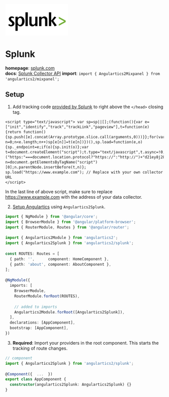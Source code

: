 <img 
    src="../../../assets/svg/splunk.svg" 
    alt="Splunk logo"
    height="100px"
    width="200px" />

# Splunk
__homepage__: [splunk.com](https://www.splunk.com/)  
__docs__: [Splunk Collector API](https://github.com/splunk/splunk-demo-collector-for-analyticsjs#api) 
__import__: `import { Angulartics2Mixpanel } from 'angulartics2/mixpanel';`  

## Setup
1. Add tracking code [provided by Splunk](https://www.splunk.com/blog/2013/10/17/still-using-3rd-party-web-analytics-providers-build-your-own-using-splunk.html) to right above the `</head>` closing tag. 
  ```
  <script type="text/javascript"> var sp=sp||[];(function(){var e=["init","identify","track","trackLink","pageview"],t=function(e){return function(){sp.push([e].concat(Array.prototype.slice.call(arguments,0)))}};for(var n=0;n<e.length;n++)sp[e[n]]=t(e[n])})(),sp.load=function(e,o){sp._endpoint=e;if(o){sp.init(o)};var t=document.createElement("script");t.type="text/javascript",t.async=!0,t.src=("https:"===document.location.protocol?"https://":"http://")+"d21ey8j28ejz92.cloudfront.net/analytics/v1/sp.min.js";var n=document.getElementsByTagName("script")[0];n.parentNode.insertBefore(t,n)};
  sp.load("https://www.example.com"); // Replace with your own collector URL
  </script>
  ```
  In the last line of above script, make sure to replace https://www.example.com with the address of your data collector.
  
2. [Setup Angulartics](https://github.com/angulartics/angulartics2/tree/next#installation) using `Angulartics2Splunk`.
```ts
import { NgModule } from '@angular/core';
import { BrowserModule } from '@angular/platform-browser';
import { RouterModule, Routes } from '@angular/router';

import { Angulartics2Module } from 'angulartics2';
import { Angulartics2Splunk } from 'angulartics2/splunk';

const ROUTES: Routes = [
  { path: '',      component: HomeComponent },
  { path: 'about', component: AboutComponent },
];

@NgModule({
  imports: [
    BrowserModule,
    RouterModule.forRoot(ROUTES),

    // added to imports
    Angulartics2Module.forRoot([Angulartics2Splunk]),
  ],
  declarations: [AppComponent],
  bootstrap: [AppComponent],
})
```
3. __Required__: Import your providers in the root component. This starts the tracking of route changes.
```ts
// component
import { Angulartics2Splunk } from 'angulartics2/splunk';

@Component({  ...  })
export class AppComponent {
  constructor(angulartics2Splunk: Angulartics2Splunk) {}
}
```
